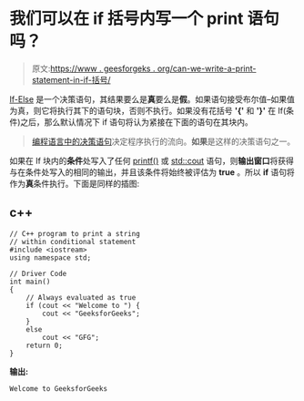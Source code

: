 # 我们可以在 if 括号内写一个 print 语句吗？

> 原文:[https://www . geesforgeks . org/can-we-write-a-print-statement-in-if-括号/](https://www.geeksforgeeks.org/can-we-write-a-print-statement-within-if-parentheses/)

[If-Else](https://www.geeksforgeeks.org/decision-making-c-c-else-nested-else/) 是一个决策语句，其结果要么是**真**要么是**假**。如果语句接受布尔值–如果值为真，则它将执行其下的语句块，否则不执行。如果没有花括号 **'{'** 和 **'}'** 在 If(条件)之后，那么默认情况下 if 语句将认为紧接在下面的语句在其块内。

> [编程语言中的决策语句](https://www.geeksforgeeks.org/top-10-programming-languages-of-the-world-2019-to-begin-with/)决定程序执行的流向。**如果**是这样的决策语句之一。

如果在 If 块内的**条件**处写入了任何 [printf()](https://www.geeksforgeeks.org/return-values-of-printf-and-scanf-in-c-cpp/) 或 [std::cout](https://www.geeksforgeeks.org/difference-between-cout-and-stdcout-in-c/) 语句，则**输出窗口**将获得与在条件处写入的相同的输出，并且该条件将始终被评估为 **true** 。所以 **if** 语句将作为**真**条件执行。下面是同样的插图:

## c++

```
// C++ program to print a string
// within conditional statement
#include <iostream>
using namespace std;

// Driver Code
int main()
{
    // Always evaluated as true
    if (cout << "Welcome to ") {
        cout << "GeeksforGeeks";
    }
    else
        cout << "GFG";
    return 0;
}
```

**输出:**

```
Welcome to GeeksforGeeks

```